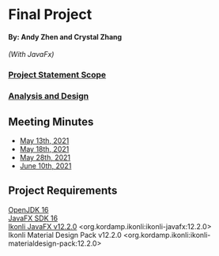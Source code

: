 # Final Project
#### By: Andy Zhen and Crystal Zhang

*(With JavaFx)*

### [Project Statement Scope](https://docs.google.com/document/d/1xLI6LGGu44HKDfOvJ3klcLbo6vebbfh391KwUjpQKhw/edit)

### [Analysis and Design](https://docs.google.com/document/d/1Eq2BmfXtEzM_xeyPTcP35HNqp3oZDk9lPSvgm5SgpKc/edit)


## Meeting Minutes
* [May 13th, 2021](https://docs.google.com/document/d/1-LI_7agddvXbk9I_RBRlDVYnwYcfrRpEq9JxxgzuCTU/edit)
* [May 18th, 2021](https://docs.google.com/document/d/1UpuGwjgSYtpYRKQpUrXi8e0-toGPV8ObHLJK-B1g4zc/edit)
* [May 28th, 2021](https://docs.google.com/document/d/1h3aNypTc_o1QnizrwSMwNHiAxF-rQai_pZQu_5oBuVE/edit)
* [June 10th, 2021](https://docs.google.com/document/d/1IH7GpkjjgWK0W0SBDlyCRBDwqWpl2zhL7gbTn4tjnw8/edit)

## Project Requirements
[OpenJDK 16](https://openjdk.java.net/projects/jdk/16/)  
[JavaFX SDK 16](https://gluonhq.com/products/javafx/)  
[Ikonli JavaFX v12.2.0](https://kordamp.org/ikonli/)
\<org.kordamp.ikonli:ikonli-javafx:12.2.0>  
Ikonli Material Design Pack v12.2.0
\<org.kordamp.ikonli:ikonli-materialdesign-pack:12.2.0>

